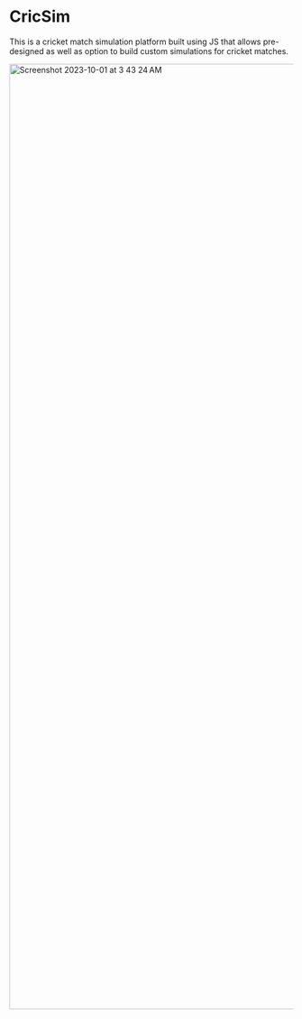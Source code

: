# CricSim
This is a cricket match simulation platform built using JS that allows pre-designed as well as option to build custom simulations for cricket matches. 

<img width="1676" alt="Screenshot 2023-10-01 at 3 43 24 AM" src="https://github.com/aryan-139/CricSim/assets/62373648/5b3ffe6f-d368-4520-8baa-249deb662653">
